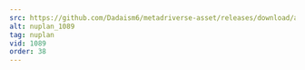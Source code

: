 ```yaml
---
src: https://github.com/Dadaism6/metadriverse-asset/releases/download/assetsv1.0.4/nuplan_1089.mp4
alt: nuplan_1089
tag: nuplan
vid: 1089
order: 38
---
```

